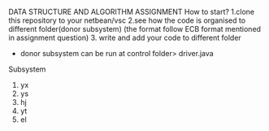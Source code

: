 DATA STRUCTURE AND ALGORITHM ASSIGNMENT
How to start?
1.clone this repository to your netbean/vsc
2.see how the code is organised to different folder(donor subsystem) (the format follow ECB format mentioned in assignment question)
3. write and add your code to different folder

* donor subsystem can be run at control folder> driver.java

Subsystem
1. yx
2. ys
3. hj
4. yt
5. el
